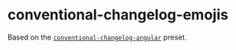 # conventional-changelog-emojis

Based on the [`conventional-changelog-angular`](https://github.com/conventional-changelog/conventional-changelog/tree/master/packages/conventional-changelog-angular) preset.
